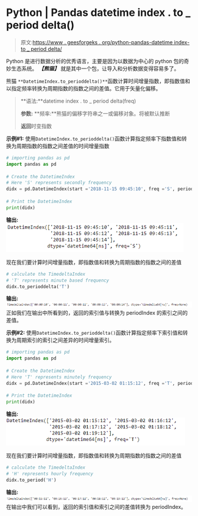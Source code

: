 # Python | Pandas datetime index . to _ period delta()

> 原文:[https://www . geesforgeks . org/python-pandas-datetime index-to _ period delta/](https://www.geeksforgeeks.org/python-pandas-datetimeindex-to_perioddelta/)

Python 是进行数据分析的优秀语言，主要是因为以数据为中心的 python 包的奇妙生态系统。 ***【熊猫】*** 就是其中一个包，让导入和分析数据变得容易多了。

熊猫 `**DatetimeIndex.to_perioddelta()**`函数计算时间增量指数，即指数值和以指定频率转换为周期指数的指数之间的差值。它用于矢量化偏移。

> **语法:**datetime index . to _ period delta(freq)
> 
> **参数:**
> **频率:**熊猫的偏移字符串之一或偏移对象。将被默认推断
> 
> **返回**时变指数

**示例#1:** 使用`DatetimeIndex.to_perioddelta()`函数计算指定频率下指数值和转换为周期指数的指数之间差值的时间增量指数

```py
# importing pandas as pd
import pandas as pd

# Create the DatetimeIndex
# Here 'S' represents secondly frequency 
didx = pd.DatetimeIndex(start ='2018-11-15 09:45:10', freq ='S', periods = 5)

# Print the DatetimeIndex
print(didx)
```

**输出:**
![](img/63617d74f095de068a8d94c7b83e0d5c.png)

现在我们要计算时间增量指数，即指数值和转换为周期指数的指数之间的差值

```py
# calculate the TimedeltaIndex 
# 'T' represents minute based frequency
didx.to_perioddelta('T')
```

**输出:**
![](img/b55187596ab60d736835a51f19fec973.png)
正如我们在输出中所看到的，返回的索引值与转换为 periodIndex 的索引之间的差值。

**示例#2:** 使用`DatetimeIndex.to_perioddelta()`函数计算指定频率下索引值和转换为周期索引的索引之间差异的时间增量索引。

```py
# importing pandas as pd
import pandas as pd

# Create the DatetimeIndex
# Here 'T' represents minutely frequency 
didx = pd.DatetimeIndex(start ='2015-03-02 01:15:12', freq ='T', periods = 5)

# Print the DatetimeIndex
print(didx)
```

**输出:**
![](img/43a13a7430e0bb0152b9bb82d54a137b.png)

现在我们要计算时间增量指数，即指数值和转换为周期指数的指数之间的差值

```py
# calculate the TimedeltaIndex 
# 'H' represents hourly frequency
didx.to_period('H')
```

**输出:**
![](img/f211f5a29c444c6ad1923f567eddc087.png)
在输出中我们可以看到，返回的索引值和索引之间的差值转换为 periodIndex。